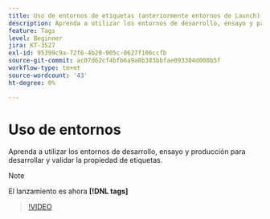 ```yaml
---
title: Uso de entornos de etiquetas (anteriormente entornos de Launch)
description: Aprenda a utilizar los entornos de desarrollo, ensayo y producción para desarrollar y validar la propiedad de etiquetas.
feature: Tags
level: Beginner
jira: KT-3527
exl-id: 95399c9a-72f6-4b20-905c-0627f106ccfb
source-git-commit: ac07d62cf4bfb6a9a8b383bbfae093304d008b5f
workflow-type: tm+mt
source-wordcount: '43'
ht-degree: 0%

---
```


# Uso de entornos

Aprenda a utilizar los entornos de desarrollo, ensayo y producción para desarrollar y validar la propiedad de etiquetas.

>[!NOTE]
>
> El lanzamiento es ahora **[!DNL tags]**

>[!VIDEO](https://video.tv.adobe.com/v/28729/?quality=12&learn=on)
